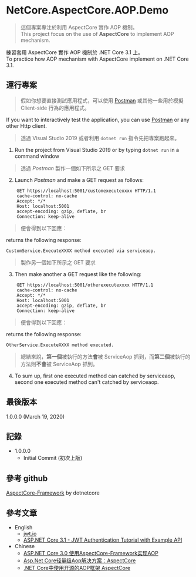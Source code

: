 # NetCore.AspectCore.AOP.Demo
> 這個專案專注於利用 AspectCore 實作 AOP 機制。  
> This project focus on the use of **AspectCore** to implement AOP mechanism.  

練習套用 AspectCore 實作 AOP 機制於 .NET Core 3.1 上。  
To practice how AOP mechanism with AspectCore implement on .NET Core 3.1.  

## 運行專案
> 假如你想要直接測試應用程式，可以使用 [Postman](https://www.getpostman.com/) 或其他一些用於模擬 Client-side 行為的應用程式。  

If you want to interactively test the application, you can use [Postman](https://www.getpostman.com/) or any other Http client.

> 透過 Visual Studio 2019 或者利用 `dotnet run` 指令先把專案跑起來。
1. Run the project from Visual Studio 2019 or by typing `dotnet run` in a command window  

> 透過 _Postman_ 製作一個如下所示之 GET 要求  
2. Launch _Postman_ and make a GET request as follows:

```
    GET https://localhost:5001/customexecutexxxx HTTP/1.1
    cache-control: no-cache
    Accept: */*
    Host: localhost:5001
    accept-encoding: gzip, deflate, br
    Connection: keep-alive
```

> 便會得到以下回應：  

returns the following response:

```
CustomService.ExecuteXXXX method executed via serviceaop.
```

> 製作另一個如下所示之 GET 要求   
3. Then make another a GET request like the following:

```
    GET https://localhost:5001/otherexecutexxxx HTTP/1.1
    cache-control: no-cache
    Accept: */*
    Host: localhost:5001
    accept-encoding: gzip, deflate, br
    Connection: keep-alive
```

> 便會得到以下回應：  

returns the following response:

```
OtherService.ExecuteXXXX method executed.
```

> 總結來說，**第一個**被執行的方法**會**被 ServiceAop 抓到，而**第二個**被執行的方法則**不會**被 ServiceAop 抓到。  
4. To sum up, first one executed method can catched by serviceaop, second one executed method can't catched by serviceaop.  

## 最後版本
1.0.0.0 (March 19, 2020)

## 記錄
* 1.0.0.0
  * Initial Commit (初次上版)
  
## 參考 github
[AspectCore-Framework](https://github.com/dotnetcore/AspectCore-Framework) by dotnetcore  

## 參考文章
* English
  * [jwt.io](https://jwt.io/)  
  * [ASP.NET Core 3.1 - JWT Authentication Tutorial with Example API](https://jasonwatmore.com/post/2019/10/11/aspnet-core-3-jwt-authentication-tutorial-with-example-api)  
* Chinese
  * [ASP.NET Core 3.0 使用AspectCore-Framework实现AOP](https://www.cnblogs.com/king-23100/p/11821020.html)  
  * [Asp.Net Core轻量级Aop解决方案：AspectCore](https://www.cnblogs.com/liuhaoyang/p/aspectcore-introduction-1.html)  
  * [.NET Core中使用开源的AOP框架 AspectCore](http://www.vnfan.com/buffett/d/f51118e10b91283.html)  